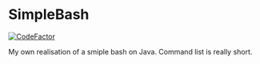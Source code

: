 # SimpleBash
[![CodeFactor](https://www.codefactor.io/repository/github/dmiitriyjarosh/simplebash/badge/master)](https://www.codefactor.io/repository/github/dmiitriyjarosh/simplebash/overview/master)

My own realisation of a smiple bash on Java. Command list is really short.
